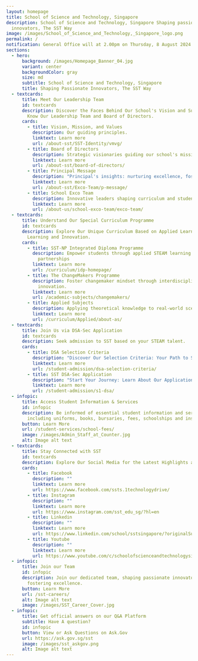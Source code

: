 ```yaml
---
layout: homepage
title: School of Science and Technology, Singapore
description: School of Science and Technology, Singapore Shaping passionate
  innovators, The SST Way
image: /images/School_of_Science_and_Technology,_Singapore_logo.png
permalink: /
notification: General Office will at 2.00pm on Thursday, 8 August 2024.
sections:
  - hero:
      background: /images/Homepage_Banner_04.jpg
      variant: center
      backgroundColor: gray
      size: md
      subtitle: School of Science and Technology, Singapore
      title: Shaping Passionate Innovators, The SST Way
  - textcards:
      title: Meet Our Leadership Team
      id: textcards
      description: Discover the Faces Behind Our School's Vision and Success. Get to
        Know Our Leadership Team and Board of Directors.
      cards:
        - title: Vision, Mission, and Values
          description: Our guiding principles.
          linktext: Learn more
          url: /about-sst/SST-Identity/vmvg/
        - title: Board of Directors
          description: Strategic visionaries guiding our school's mission.
          linktext: Learn more
          url: /about-sst/board-of-directors/
        - title: Principal Message
          description: "Principal's insights: nurturing excellence, fostering growth"
          linktext: Learn more
          url: /about-sst/Exco-Team/p-message/
        - title: School Exco Team
          description: Innovative leaders shaping curriculum and student success.
          linktext: Learn more
          url: /about-us/school-exco-team/exco-team/
  - textcards:
      title: Understand Our Special Curriculum Programme
      id: textcards
      description: Explore Our Unique Curriculum Based on Applied Learning, Integrated
        Learning and Innovation.
      cards:
        - title: SST-NP Integrated Diploma Programme
          description: Empower students through applied STEAM learning and industry
            partnerships
          linktext: Learn more
          url: /curriculum/idp-homepage/
        - title: The ChangeMakers Programme
          description: Foster changemaker mindset through interdisciplinary learning and
            innovation.
          linktext: Learn more
          url: /academic-subjects/changemakers/
        - title: Applied Subjects
          description: Applying theoretical knowledge to real-world scenarios.
          linktext: Learn more
          url: /curriculum/Applied/about-as/
  - textcards:
      title: Join Us via DSA-Sec Application
      id: textcards
      description: Seek admission to SST based on your STEAM talent.
      cards:
        - title: DSA Selection Criteria
          description: "Discover Our Selection Criteria: Your Path to Success Begins Here."
          linktext: Learn more
          url: /student-admission/dsa-selection-criteria/
        - title: SST DSA-Sec Application
          description: "Start Your Journey: Learn About Our Application Process Today!"
          linktext: Learn more
          url: /student-admission/s1-dsa/
  - infopic:
      title: Access Student Information & Services
      id: infopic
      description: Be informed of essential student information and services,
        including uniforms, books, bursaries, fees, schoolships and insurance.
      button: Learn More
      url: /student-services/school-fees/
      image: /images/Admin_Staff_at_Counter.jpg
      alt: Image alt text
  - textcards:
      title: Stay Connected with SST
      id: textcards
      description: Explore Our Social Media for the Latest Highlights and Success Stories.
      cards:
        - title: Facebook
          description: ""
          linktext: Learn more
          url: https://www.facebook.com/ssts.1technologydrive/
        - title: Instagram
          description: ""
          linktext: Learn more
          url: https://www.instagram.com/sst_edu_sg/?hl=en
        - title: Linkedin
          description: ""
          linktext: Learn more
          url: https://www.linkedin.com/school/sstsingapore/?originalSubdomain=sg
        - title: Youtube
          description: ""
          linktext: Learn more
          url: https://www.youtube.com/c/schoolofscienceandtechnologysingapore
  - infopic:
      title: Join our Team
      id: infopic
      description: Join our dedicated team, shaping passionate innovators and
        fostering excellence.
      button: Learn More
      url: /sst-careers/
      alt: Image alt text
      image: /images/SST_Career_Cover.jpg
  - infopic:
      title: Get official answers on our Q&A Platform
      subtitle: Have A question?
      id: infopic
      button: View or Ask Questions on Ask.Gov
      url: https://ask.gov.sg/sst
      image: /images/sst_askgov.png
      alt: Image alt text
---
```

